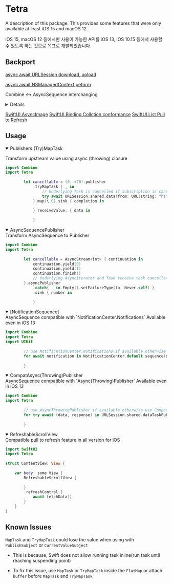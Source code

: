 # Tetra

A description of this package.
This provides some features that were only available at least iOS 15 and macOS 12.

iOS 15, macOS 12 등에서만 사용이 가능한 API를 iOS 13, iOS 10.15 등에서 사용할 수 있도록 하는 것으로 목표로 개발되었습니다.

## Backport
[async await URLSession download, upload](./Sources/Tetra/Concurrency/TetraExtension+URLSession.swift)
    
[async await NSManagedContext peform](./Sources/Tetra/Concurrency/CoreDataStack+Concurrency.swift)    

Combine <-> AsyncSequence interchanging 

<details closed>
    
[CompatAsyncPublisher](./Sources/Tetra/Combine/CompatAsyncPublisher.swift)
    
[CompatAsyncThrowingPublisher](./Sources/Tetra/Combine/CompatAsyncThrowingPublisher.swift)

[MapTask](./Sources/Tetra/Combine/Publishers+MapTask.swift)

[TryMapTask](./Sources/Tetra/Combine/Publishers+TryMapTask.swift)

</details>

[SwiftUI.AsyncImage](./Sources/Tetra/SwiftUI/AsyncImage+BackPort.swift)
[SwiftUI.Binding Collction conformance](./Sources/Tetra/SwiftUI/Binding+Collection.swift)
[SwiftUI.List Pull to Refresh](./Sources/Tetra/SwiftUI/RefreshableScrollView.swift)

## Usage
<details open>

  <summary>Publishers.(Try)MapTask</summary>
  
  
  Transform upstream value using async (throwing) closure
  
```swift
import Combine
import Tetra
        
        let cancellable = (0..<20).publisher
            .tryMapTask { _ in
                // Underlying Task is cancelled if subscription is cancelled before task completes.
                try await URLSession.shared.data(from: URL(string: "https://google.com")!)
            }.map(\.0).sink { completion in
                
            } receiveValue: { data in
                
            }

```
</details>


<details open>
  <summary>AsyncSequencePublisher</summary>
  Transform AsyncSequence to Publisher
  
```swift
import Combine
import Tetra
        
        let cancellable = AsyncStream<Int> { continuation in
            continuation.yield(0)
            continuation.yield(1)
            continuation.finish()
            // Underlying AsyncIterator and Task receive task cancellation if subscription is cancelled.
        }.asyncPublisher
            .catch{ _ in Empty().setFailureType(to: Never.self) }
            .sink { number in
                
            }

```
</details>

<details open>
  <summary>[NotificationSequence]</summary>
  AsyncSequence compatible with `NotificationCenter.Notifications`
  Available even in iOS 13
  
```swift
import Combine
import Tetra
import UIKit
        
        // use NotificationCenter.Notifications if available otherwise use NotficationSequence under the hood
        for await notification in NotificationCenter.default.sequence(named: UIApplication.didFinishLaunchingNotification) {
            
        }
```
</details>

<details open>
  <summary>CompatAsync(Throwing)Publisher</summary>
  AsyncSequence compatible with `Async(Throwing)Publisher`
  Available even in iOS 13
  
```swift
import Combine
import Tetra
        
        // use AsyncThrowingPublisher if available otherwise use CompatAsyncThrowingPublisher under the hood.
        for try await (data, response) in URLSession.shared.dataTaskPublisher(for: URL(string: "https://google.com")!).sequence {
            
        }
```
</details>

<details open>
  <summary>RefreshableScrollView</summary>
  Compatible pull to refresh feature in all version for iOS
  
```swift
import SwiftUI
import Tetra
        
struct ContentView: View {
    
    var body: some View {
        RefreshableScrollView {
            
        }
        .refreshControl {
            await fetchData()
        }
    }
}

```
</details>


## Known Issues

`MapTask` and `TryMapTask` could lose the value when using with `PublishSubject` or `CurrentValueSubject`

- This is because, Swift does not allow running task inline(run task until reaching suspending point)

- To fix this issue, use `MapTask` or `TryMapTask` inside the `FlatMap` or attach `buffer` before `MapTask` and `TryMapTask`
